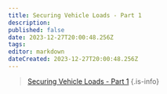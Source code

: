 ```yaml
---
title: Securing Vehicle Loads - Part 1
description: 
published: false
date: 2023-12-27T20:00:48.256Z
tags: 
editor: markdown
dateCreated: 2023-12-27T20:00:48.256Z
---
```


> [Securing Vehicle Loads - Part 1](/safety/safety-training-library/safety_securing_vehicle_loads_-_part_1.pdf)
{.is-info}
